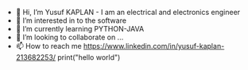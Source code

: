 - 👋 Hi, I’m Yusuf KAPLAN - I am an electrical and electronics engineer 
- 👀 I’m interested in to the software
- 🌱 I’m currently learning PYTHON-JAVA
- 💞️ I’m looking to collaborate on ...
- 📫 How to reach me  https://www.linkedin.com/in/yusuf-kaplan-213682253/ 
    print("hello world")
<!---
IIGodexII/IIGodexII is a ✨ special ✨ repository because its `README.md` (this file) appears on your GitHub profile.
You can click the Preview link to take a look at your changes.
--->
